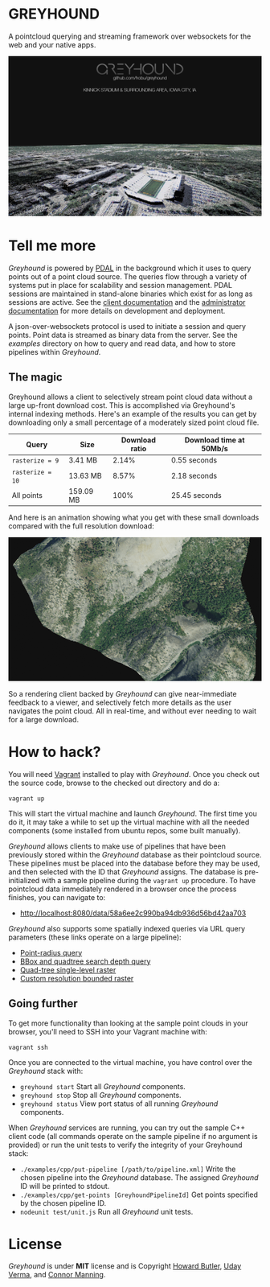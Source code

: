 # GREYHOUND

A pointcloud querying and streaming framework over websockets for the web and your native apps.

![pointcloud](pointcloud.png)

# Tell me more
_Greyhound_ is powered by [PDAL](http://www.pointcloud.org/) in the background which it uses to query points out of a point cloud source. The queries flow through a variety of systems put in place for scalability and session management.  PDAL sessions are maintained in stand-alone binaries which exist for as long as sessions are active.  See the [client documentation](https://github.com/hobu/greyhound/blob/master/doc/clientDevelopment.rst) and the [administrator documentation](https://github.com/hobu/greyhound/blob/master/doc/administration.rst) for more details on development and deployment.

A json-over-websockets protocol is used to initiate a session and query points.  Point data is streamed as binary data from the server.  See the _examples_ directory on how to query and read data, and how to store pipelines within _Greyhound_.

## The magic
Greyhound allows a client to selectively stream point cloud data without a large up-front download cost.  This is accomplished via Greyhound's internal indexing methods.  Here's an example of the results you can get by downloading only a small percentage of a moderately sized point cloud file.

| Query              | Size       | Download ratio | Download time at 50Mb/s    |
|--------------------|------------|----------------|----------------------------|
| ``rasterize = 9``  | 3.41 MB    | 2.14%          | 0.55 seconds               |
| ``rasterize = 10`` | 13.63 MB   | 8.57%          | 2.18 seconds               |
| All points         | 159.09 MB  | 100%           | 25.45 seconds              |

And here is an animation showing what you get with these small downloads compared with the full resolution download:

![animation](doc/animation.gif)

So a rendering client backed by _Greyhound_ can give near-immediate feedback to a viewer, and selectively fetch more details as the user navigates the point cloud.  All in real-time, and without ever needing to wait for a large download.

# How to hack?
You will need [Vagrant](http://www.vagrantup.com/) installed to play with _Greyhound_.  Once you check out the source code, browse to the checked out directory and do a:

	vagrant up

This will start the virtual machine and launch _Greyhound_.  The first time you do it, it may take a while to set up the virtual machine with all the needed components (some installed from ubuntu repos, some built manually).

_Greyhound_ allows clients to make use of pipelines that have been previously stored within the _Greyhound_ database as their pointcloud source.  These pipelines must be placed into the database before they may be used, and then selected with the ID that _Greyhound_ assigns.  The database is pre-initialized with a sample pipeline during the `vagrant up` procedure.  To have pointcloud data immediately rendered in a browser once the process finishes, you can navigate to:

- [http://localhost:8080/data/58a6ee2c990ba94db936d56bd42aa703](http://localhost:8080/data/58a6ee2c990ba94db936d56bd42aa703)


_Greyhound_ also supports some spatially indexed queries via URL query parameters (these links operate on a large pipeline):

- [Point-radius query](http://localhost:8080/data/3c51e54a3f0e1b7f4ffd582d4d970162?radius=400&geo={%22type%22:%22Point%22,%22coordinates%22:[276488.2105233709,4179808.998997613,2029.596267072244]})
- [BBox and quadtree search depth query](http://localhost:8080/data/3c51e54a3f0e1b7f4ffd582d4d970162?geo={%22bbox%22:[276400,4179000,277100,4179700]}&depthEnd=10)
- [Quad-tree single-level raster](http://localhost:8080/data/3c51e54a3f0e1b7f4ffd582d4d970162?rasterize=9)
- [Custom resolution bounded raster](http://localhost:8080/data/3c51e54a3f0e1b7f4ffd582d4d970162?geo={%22bbox%22:[276400,4179000,277100,4179700]}&resolution=[256,256])

## Going further
To get more functionality than looking at the sample point clouds in your browser, you'll need to SSH into your Vagrant machine with:

	vagrant ssh

Once you are connected to the virtual machine, you have control over the _Greyhound_ stack with:

- `greyhound start`  Start all _Greyhound_ components.
- `greyhound stop`   Stop all _Greyhound_ components.
- `greyhound status` View port status of all running _Greyhound_ components.

When _Greyhound_ services are running, you can try out the sample C++ client code (all commands operate on the sample pipeline if no argument is provided) or run the unit tests to verify the integrity of your Greyhound stack:

- `./examples/cpp/put-pipeline [/path/to/pipeline.xml]` Write the chosen pipeline into the _Greyhound_ database.  The assigned _Greyhound_ ID will be printed to stdout.
- `./examples/cpp/get-points [GreyhoundPipelineId]`     Get points specified by the chosen pipeline ID.
- `nodeunit test/unit.js`                               Run all _Greyhound_ unit tests.

# License
_Greyhound_ is under **MIT** license and is Copyright [Howard Butler](http://hobu.co), [Uday Verma](https://github.com/verma), and [Connor Manning](https://github.com/connormanning).

